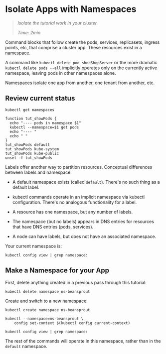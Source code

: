 # Isolate Apps with Namespaces

> _Isolate the tutorial work in your cluster._
>
> _Time: 2min_


[namespace]: https://kubernetes.io/docs/concepts/overview/working-with-objects/namespaces

Command blocks that follow create the pods, services,
replicasets, ingress points, etc, that comprise a
cluster app.  These resources exist in a [namespace].

A command like `kubectl delete pod shoeShopServer` or
the more dramatic `kubectl delete pods --all`
implicitly operates only on the currently active
namespace, leaving pods in other namespaces alone.

Namespaces isolate one app from another, one tenant
from another, etc.


## Review current status

<!-- @getNamespaces @test -->
```
kubectl get namespaces
```

<!-- @getPodsByNamespace @test -->
```
function tut_showPods {
  echo "---- pods in namespace $1"
  kubectl --namespace=$1 get pods
  echo "---- "
  echo " "
}
tut_showPods default
tut_showPods kube-system
tut_showPods kube-public
unset -f tut_showPods
```

Labels offer another way to partition resources.
Conceptual differences between labels and namespace:

* A default namespace exists (called
  `default`). There's no such thing as a default label.

* kubectl commands operate in an implicit namespace via
  kubectl configuration.  There's no analogous
  functionality for a label.

* A resource has one namespace, but any number of labels.

* The namespace (but no labels) appears in DNS entries
  for resources that have DNS entries (pods, services).

* A node can have labels, but does not have an
  associated namespace.


Your current namespace is:
<!-- @viewNamespace @test -->
```
kubectl config view | grep namespace:
```

## Make a Namespace for your App

First, delete anything created in a previous
pass through this tutorial:

<!-- @deleteNamespace @test -->
```
kubectl delete namespace ns-beansprout
```

Create and switch to a new namespace:
<!-- @createNamespace @test -->
```
kubectl create namespace ns-beansprout
```

<!-- @changeDefault @test -->
```
kubectl --namespace=ns-beansprout \
    config set-context $(kubectl config current-context)
```

<!-- @viewNamespace @test -->
```
kubectl config view | grep namespace:
```

The rest of the commands will operate in this
namespace, rather than in the `default` namespace.
